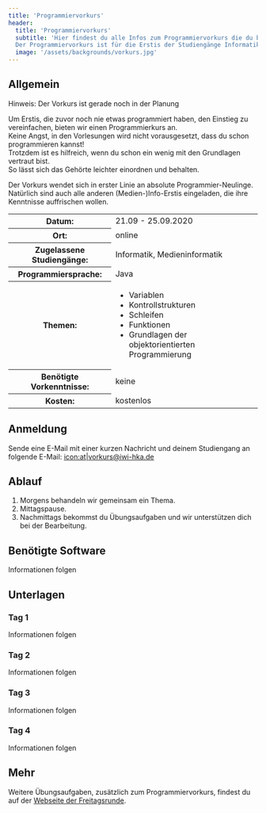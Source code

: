 ```yaml
---
title: 'Programmiervorkurs'
header:
  title: 'Programmiervorkurs'
  subtitle: 'Hier findest du alle Infos zum Programmiervorkurs die du brauchst.
  Der Programmiervorkurs ist für die Erstis der Studiengänge Informatik und Medieninformatik gedacht.'
  image: '/assets/backgrounds/vorkurs.jpg'
---
```

## Allgemein
Hinweis:
Der Vorkurs ist gerade noch in der Planung<br />

Um Erstis, die zuvor noch nie etwas programmiert haben, den Einstieg zu vereinfachen, bieten wir einen Programmierkurs an.<br />
Keine Angst, in den Vorlesungen wird nicht vorausgesetzt, dass du schon programmieren kannst!<br />
Trotzdem ist es hilfreich, wenn du schon ein wenig mit den Grundlagen vertraut bist.<br />
So lässt sich das Gehörte leichter einordnen und behalten.

Der Vorkurs wendet sich in erster Linie an absolute Programmier-Neulinge.<br />
Natürlich sind auch alle anderen (Medien-)Info-Erstis eingeladen, die ihre Kenntnisse auffrischen wollen.

<table class="table-vertical">
    <tr>
        <th><b>Datum:</b></th>
        <td>21.09 - 25.09.2020</td>
    </tr>
    <tr>
        <th>Ort:</th>
        <td>online</td>
    </tr>
    <tr>
        <th>Zugelassene Studiengänge:</th>
        <td>Informatik, Medieninformatik</td>
    </tr>
    <tr>
        <th>Programmiersprache:</th>
        <td>Java</td>
    </tr>
    <tr>
        <th>Themen:</th>
        <td>
            <ul>
                <li>Variablen</li>
                <li>Kontrollstrukturen</li>
                <li>Schleifen</li>
                <li>Funktionen</li>
                <li>Grundlagen der objektorientierten Programmierung</li>
            </ul>
        </td>
    </tr>
    <tr>
        <th>Benötigte Vorkenntnisse:</th>
        <td>keine</td>
    </tr>
    <tr>
        <th>Kosten:</th>
        <td>kostenlos</td>
    </tr>
</table>

## Anmeldung
Sende eine E-Mail mit einer kurzen Nachricht und deinem Studiengang an folgende E-Mail:
[icon:at|vorkurs@iwi-hka.de](vorkurs@iwi-hka.de)
## Ablauf
1. Morgens behandeln wir gemeinsam ein Thema.
2. Mittagspause.
3. Nachmittags bekommst du Übungsaufgaben und wir unterstützen dich bei der Bearbeitung.

## Benötigte Software
Informationen folgen

## Unterlagen
### Tag 1
Informationen folgen

### Tag 2
Informationen folgen

### Tag 3
Informationen folgen

### Tag 4
Informationen folgen

## Mehr
Weitere Übungsaufgaben, zusätzlich zum Programmiervorkurs, findest du auf der [Webseite der Freitagsrunde](https://wiki.freitagsrunde.org/Javakurs/%C3%9Cbungsaufgaben).

